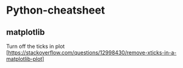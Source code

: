 # Python-cheatsheet


## matplotlib

Turn off the ticks in plot [https://stackoverflow.com/questions/12998430/remove-xticks-in-a-matplotlib-plot]
